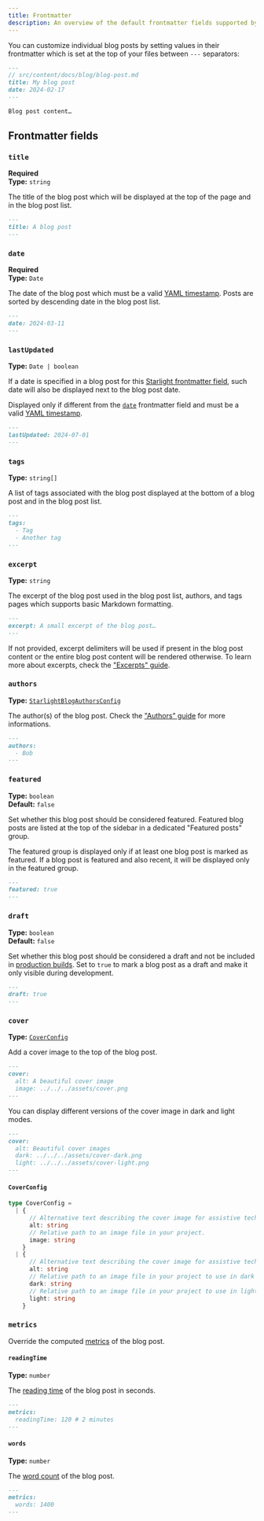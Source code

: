 ```yaml
---
title: Frontmatter
description: An overview of the default frontmatter fields supported by the Starlight Blog plugin.
---
```


You can customize individual blog posts by setting values in their frontmatter which is set at the top of your files between `---` separators:

```md {1-5}
---
// src/content/docs/blog/blog-post.md
title: My blog post
date: 2024-02-17
---

Blog post content…
```

## Frontmatter fields

### `title`

**Required**  
**Type:** `string`

The title of the blog post which will be displayed at the top of the page and in the blog post list.

```md
---
title: A blog post
---
```

### `date`

**Required**  
**Type:** `Date`

The date of the blog post which must be a valid [YAML timestamp](https://yaml.org/type/timestamp.html).
Posts are sorted by descending date in the blog post list.

```md
---
date: 2024-03-11
---
```

### `lastUpdated`

**Type:** `Date | boolean`

If a date is specified in a blog post for this [Starlight frontmatter field](https://starlight.astro.build/reference/frontmatter/#lastupdated), such date will also be displayed next to the blog post date.

Displayed only if different from the [`date`](#date-required) frontmatter field and must be a valid [YAML timestamp](https://yaml.org/type/timestamp.html).

```md
---
lastUpdated: 2024-07-01
---
```

### `tags`

**Type:** `string[]`

A list of tags associated with the blog post displayed at the bottom of a blog post and in the blog post list.

```md
---
tags:
  - Tag
  - Another tag
---
```

### `excerpt`

**Type:** `string`

The excerpt of the blog post used in the blog post list, authors, and tags pages which supports basic Markdown formatting.

```md
---
excerpt: A small excerpt of the blog post…
---
```

If not provided, excerpt delimiters will be used if present in the blog post content or the entire blog post content will be rendered otherwise.
To learn more about excerpts, check the ["Excerpts" guide](/guides/excerpts).

### `authors`

**Type:** [`StarlightBlogAuthorsConfig`](/configuration#author-configuration)

The author(s) of the blog post. Check the ["Authors" guide](/guides/authors) for more informations.

```md
---
authors:
  - Bob
---
```

### `featured`

**Type:** `boolean`  
**Default:** `false`

Set whether this blog post should be considered featured.
Featured blog posts are listed at the top of the sidebar in a dedicated "Featured posts" group.

The featured group is displayed only if at least one blog post is marked as featured.
If a blog post is featured and also recent, it will be displayed only in the featured group.

```md
---
featured: true
---
```

### `draft`

**Type:** `boolean`  
**Default:** `false`

Set whether this blog post should be considered a draft and not be included in [production builds](https://docs.astro.build/en/reference/cli-reference/#astro-build).
Set to `true` to mark a blog post as a draft and make it only visible during development.

```md
---
draft: true
---
```

### `cover`

**Type:** [`CoverConfig`](#coverconfig)

Add a cover image to the top of the blog post.

```md
---
cover:
  alt: A beautiful cover image
  image: ../../../assets/cover.png
---
```

You can display different versions of the cover image in dark and light modes.

```md
---
cover:
  alt: Beautiful cover images
  dark: ../../../assets/cover-dark.png
  light: ../../../assets/cover-light.png
---
```

#### `CoverConfig`

```ts
type CoverConfig =
  | {
      // Alternative text describing the cover image for assistive technologies.
      alt: string
      // Relative path to an image file in your project.
      image: string
    }
  | {
      // Alternative text describing the cover image for assistive technologies.
      alt: string
      // Relative path to an image file in your project to use in dark mode.
      dark: string
      // Relative path to an image file in your project to use in light mode.
      light: string
    }
```

### `metrics`

Override the computed [metrics](/guides/metrics/) of the blog post.

#### `readingTime`

**Type:** `number`

The [reading time](/configuration/#readingtime) of the blog post in seconds.

```md
---
metrics:
  readingTime: 120 # 2 minutes
---
```

#### `words`

**Type:** `number`

The [word count](/configuration/#words) of the blog post.

```md
---
metrics:
  words: 1400
---
```
